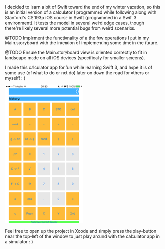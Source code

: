 I decided to learn a bit of Swift toward the end of my winter vacation, so this is an initial version of a calculator I programmed while following along with Stanford's CS 193p iOS course in Swift (programmed in a Swift 3 environment). It tests the model in several weird edge cases, though there're likely several more potential bugs from weird scenarios.

@TODO Implement the functionality of a the few operations I put in my Main.storyboard with the intention of implementing some time in the future.

@TODO Ensure the Main.storyboard view is oriented correctly to fit in landscape mode on all iOS devices (specifically for smaller screens).

I made this calculator app for fun while learning Swift 3, and hope it is of some use (of what to do or not do) later on down the road for others or myself! : )

<img src="calculator_screenshot.png" alt="Screenshot of Swift 3 Calculator on iOS 10" width="50%" height="50%">

Feel free to open up the project in Xcode and simply press the play-button near the top-left of the window to just play around with the calculator app in a simulator : )
